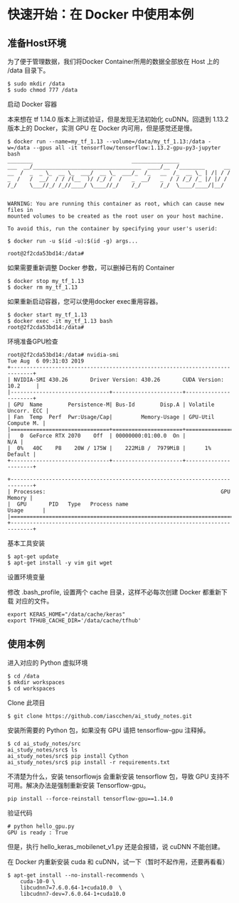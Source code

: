# 快速开始：在 Docker 中使用本例

## 准备Host环境

为了便于管理数据，我们将Docker Container所用的数据全部放在 Host 上的 /data 目录下。

    $ sudo mkdir /data
    $ sudo chmod 777 /data

启动 Docker 容器

本来想在 tf 1.14.0 版本上测试验证，但是发现无法初始化 cuDNN。回退到 1.13.2 版本上的 Docker，实测 GPU 在 Docker 内可用，但是感觉还是慢。 

    $ docker run --name=my_tf_1.13 --volume=/data/my_tf_1.13:/data -w=/data --gpus all -it tensorflow/tensorflow:1.13.2-gpu-py3-jupyter bash
    ________                               _______________
    ___  __/__________________________________  ____/__  /________      __
    __  /  _  _ \_  __ \_  ___/  __ \_  ___/_  /_   __  /_  __ \_ | /| / /
    _  /   /  __/  / / /(__  )/ /_/ /  /   _  __/   _  / / /_/ /_ |/ |/ /
    /_/    \___//_/ /_//____/ \____//_/    /_/      /_/  \____/____/|__/
    
    
    WARNING: You are running this container as root, which can cause new files in
    mounted volumes to be created as the root user on your host machine.
    
    To avoid this, run the container by specifying your user's userid:
    
    $ docker run -u $(id -u):$(id -g) args...
    
    root@2f2cda53bd14:/data#

如果需要重新调整 Docker 参数，可以删掉已有的 Container

    $ docker stop my_tf_1.13
    $ docker rm my_tf_1.13

如果重新启动容器，您可以使用docker exec重用容器。

    $ docker start my_tf_1.13
    $ docker exec -it my_tf_1.13 bash
    root@2f2cda53bd14:/data#

环境准备GPU检查

    root@2f2cda53bd14:/data# nvidia-smi
    Tue Aug  6 09:31:03 2019
    +-----------------------------------------------------------------------------+
    | NVIDIA-SMI 430.26       Driver Version: 430.26       CUDA Version: 10.2     |
    |-------------------------------+----------------------+----------------------+
    | GPU  Name        Persistence-M| Bus-Id        Disp.A | Volatile Uncorr. ECC |
    | Fan  Temp  Perf  Pwr:Usage/Cap|         Memory-Usage | GPU-Util  Compute M. |
    |===============================+======================+======================|
    |   0  GeForce RTX 2070    Off  | 00000000:01:00.0  On |                  N/A |
    |  0%   40C    P8    20W / 175W |    222MiB /  7979MiB |      1%      Default |
    +-------------------------------+----------------------+----------------------+
    
    +-----------------------------------------------------------------------------+
    | Processes:                                                       GPU Memory |
    |  GPU       PID   Type   Process name                             Usage      |
    |=============================================================================|
    +-----------------------------------------------------------------------------+

基本工具安装

    $ apt-get update
    $ apt-get install -y vim git wget

设置环境变量

修改 .bash_profile, 设置两个 cache 目录，这样不必每次创建 Docker 都重新下载 对应的文件。

    export KERAS_HOME="/data/cache/keras"
    export TFHUB_CACHE_DIR='/data/cache/tfhub'

## 使用本例

进入对应的 Python 虚拟环境

    $ cd /data
    $ mkdir workspaces
    $ cd workspaces

Clone 此项目

    $ git clone https://github.com/iascchen/ai_study_notes.git
    
安装所需要的 Python 包，如果没有 GPU 请把 tensorflow-gpu 注释掉。
    
    $ cd ai_study_notes/src
    ai_study_notes/src$ ls
    ai_study_notes/src$ pip install Cython
    ai_study_notes/src$ pip install -r requirements.txt
    
不清楚为什么，安装 tensorflowjs 会重新安装 tensorflow 包，导致 GPU 支持不可用。解决办法是强制重新安装 Tensorflow-gpu。

    pip install --force-reinstall tensorflow-gpu==1.14.0
    
验证代码

    # python hello_gpu.py
    GPU is ready : True    
    
但是，执行 hello_keras_mobilenet_v1.py 还是会报错，说 cuDNN 不能创建。

在 Docker 内重新安装 cuda 和 cuDNN，试一下（暂时不起作用，还要再看看）

    $ apt-get install --no-install-recommends \
        cuda-10-0 \
        libcudnn7=7.6.0.64-1+cuda10.0  \
        libcudnn7-dev=7.6.0.64-1+cuda10.0